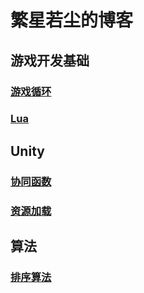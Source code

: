 # 繁星若尘的博客

## 游戏开发基础

### [游戏循环](/game_development/game_loop.html)

### [Lua](/game_development/introduce_to_lua.html)

## Unity

### [协同函数](/unity/coroutine.html)

### [资源加载](/unity/resource_loading.html)

## 算法

### [排序算法](/algorithm/sort.html)